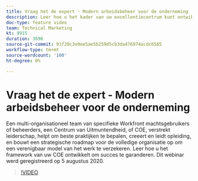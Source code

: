 ```yaml
---
title: Vraag het de expert - Modern arbeidsbeheer voor de onderneming
description: Leer hoe u het kader van uw excellentiecentrum kunt ontwikkelen om succes te garanderen. Dit webinar werd geregistreerd op 5 augustus 2020.
doc-type: feature video
team: Technical Marketing
kt: 9915
duration: 3698
source-git-commit: 91f20c3e9ee5ae5b259d5cb3da476974acdc6585
workflow-type: tm+mt
source-wordcount: '100'
ht-degree: 0%

---
```


# Vraag het de expert - Modern arbeidsbeheer voor de onderneming

Een multi-organisationeel team van specifieke Workfront machtsgebruikers of beheerders, een Centrum van Uitmuntendheid, of COE, verstrekt leiderschap, helpt om beste praktijken te bepalen, creeert en leidt opleiding, en bouwt een strategische roadmap voor de volledige organisatie op om een verenigbaar model van het werk te verzekeren. Leer hoe u het framework van uw COE ontwikkelt om succes te garanderen. Dit webinar werd geregistreerd op 5 augustus 2020.

>[!VIDEO](https://video.tv.adobe.com/v/341121/?quality=12)

